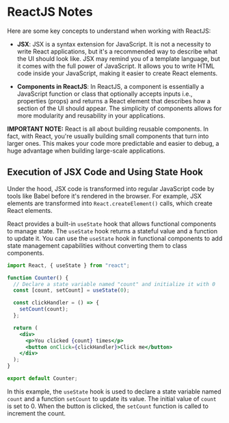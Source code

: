 # ReactJS Notes

Here are some key concepts to understand when working with ReactJS:

- **JSX**: JSX is a syntax extension for JavaScript. It is not a necessity to write React applications, but it's a recommended way to describe what the UI should look like. JSX may remind you of a template language, but it comes with the full power of JavaScript. It allows you to write HTML code inside your JavaScript, making it easier to create React elements.

- **Components in ReactJS**: In ReactJS, a component is essentially a JavaScript function or class that optionally accepts inputs i.e., properties (props) and returns a React element that describes how a section of the UI should appear. The simplicity of components allows for more modularity and reusability in your applications.

**IMPORTANT NOTE:** React is all about building reusable components. In fact, with React, you're usually building small components that turn into larger ones. This makes your code more predictable and easier to debug, a huge advantage when building large-scale applications.

## Execution of JSX Code and Using State Hook

Under the hood, JSX code is transformed into regular JavaScript code by tools like Babel before it's rendered in the browser. For example, JSX elements are transformed into `React.createElement()` calls, which create React elements.

React provides a built-in `useState` hook that allows functional components to manage state. The `useState` hook returns a stateful value and a function to update it. You can use the `useState` hook in functional components to add state management capabilities without converting them to class components.

```jsx
import React, { useState } from "react";

function Counter() {
  // Declare a state variable named "count" and initialize it with 0
  const [count, setCount] = useState(0);

  const clickHandler = () => {
    setCount(count);
  };

  return (
    <div>
      <p>You clicked {count} times</p>
      <button onClick={clickHandler}>Click me</button>
    </div>
  );
}

export default Counter;
```

In this example, the `useState` hook is used to declare a state variable named `count` and a function `setCount` to update its value. The initial value of `count` is set to 0. When the button is clicked, the `setCount` function is called to increment the count.
